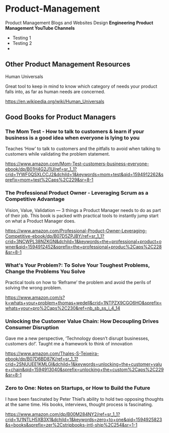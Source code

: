 # Product-Management
Product Management Blogs and Websites
Design
**Engineering**
**Product Management YouTube Channels**
  * Testing 1
  * Testing 2
  * 


## Other Product Management Resources
Human Universals

Great tool to keep in mind to know which category of needs your product falls into, as far as human needs are concerned.
  
https://en.wikipedia.org/wiki/Human_Universals

## Good Books for Product Managers

### The Mom Test - How to talk to customers & learn if your business is a good idea when everyone is lying to you

Teaches ‘How’ to talk to customers and the pitfalls to avoid when talking to customers while validating the problem statement.

https://www.amazon.com/Mom-Test-customers-business-everyone-ebook/dp/B01H4G2J1U/ref=sr_1_1?crid=1YWF0QSXLCCJ2&dchild=1&keywords=mom+test&qid=1594912262&sprefix=mom+test%2Caps%2C229&sr=8-1

### The Professional Product Owner - Leveraging Scrum as a Competitive Advantage 

Vision, Value, Validation — 3 things a Product Manager needs to do as part of their job. This book is packed with practical tools to instantly jump start on what a Product Manager does.

https://www.amazon.com/Professional-Product-Owner-Leveraging-Competitive-ebook/dp/B07D5ZPJBY/ref=sr_1_1?crid=3NCWPL38NZKGN&dchild=1&keywords=the+professional+product+owner&qid=1594912452&sprefix=the+professional+produc%2Caps%2C228&sr=8-1

### What's Your Problem?: To Solve Your Toughest Problems, Change the Problems You Solve

Practical tools on how to ‘Reframe’ the problem and avoid the perils of solving the wrong problem.

https://www.amazon.com/s?k=whats+your+problem+thomas+wedell&crid=1NTPZX9CGO6HO&sprefix=whats+your+pro%2Caps%2C230&ref=nb_sb_ss_i_4_14

### Unlocking the Customer Value Chain: How Decoupling Drives Consumer Disruption

Gave me a new perspective, ‘Technology doesn’t disrupt businesses, customers do!’. Taught me a framework to think of innovation

https://www.amazon.com/Thales-S-Teixeira-ebook/dp/B07D6BD87K/ref=sr_1_1?crid=2SNUUEE1KMLGI&dchild=1&keywords=unlocking+the+customer+value+chain&qid=1594913040&sprefix=unlocking+the+custom%2Caps%2C229&sr=8-1

### Zero to One: Notes on Startups, or How to Build the Future

I have been fascinated by Peter Thiel’s ability to hold two opposing thoughts at the same time. His books, interviews, thought process is fascinating.

https://www.amazon.com/dp/B00M284NY2/ref=sr_1_1?crid=1U1NTLH5XB3X1&dchild=1&keywords=zero+to+one&qid=1594925823&s=books&sprefix=zer%2Cstripbooks-intl-ship%2C254&sr=1-1





